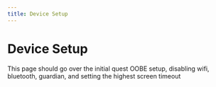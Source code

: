 ```yaml
---
title: Device Setup 
---
```

# Device Setup
This page should go over the initial quest OOBE setup, disabling wifi, bluetooth, guardian, and setting the highest screen timeout